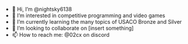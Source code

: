 - 👋 Hi, I’m @nightsky6138
- 👀 I’m interested in competitive programming and video games
- 🌱 I’m currently learning the many topics of USACO Bronze and Silver
- 💞️ I’m looking to collaborate on [insert something]
- 📫 How to reach me: @02cx on discord

<!---
nightsky6138/nightsky6138 is a ✨ special ✨ repository because its `README.md` (this file) appears on your GitHub profile.
You can click the Preview link to take a look at your changes.
--->
